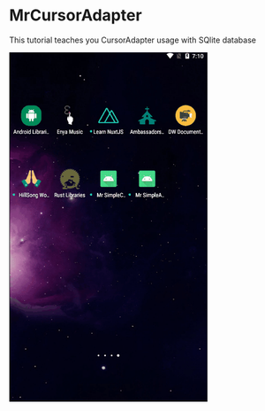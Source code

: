 # MrCursorAdapter
This tutorial teaches you CursorAdapter usage with SQlite database

![Camposha CursorAdapter Example](MsCursorAdapter.gif)
